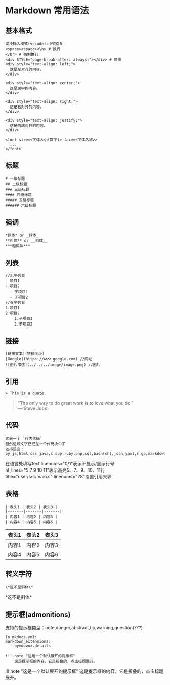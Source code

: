 # Markdown 常用语法
## 基本格式
```
切换输入模式(vscode):小键盘0
<space><space><\n> # 换行
</br> # 强制换行
<div STYLE="page-break-after: always;"></div> # 换页
<div style="text-align: left;">
  这是左对齐的内容。
</div>

<div style="text-align: center;">
  这是居中的内容。
</div>

<div style="text-align: right;">
  这是右对齐的内容。
</div>

<div style="text-align: justify;">
  这是两端对齐的内容。
</div>
    
<font size=<字体大小(数字)> face=<字体名称>>
  ...
</font>
```
## 标题
```
# 一级标题
## 二级标题
### 三级标题
#### 四级标题
##### 五级标题
###### 六级标题
```
## 强调
```
*斜体* or _斜体_
**粗体** or __粗体__
***粗斜体***
```
## 列表
```
//无序列表
- 项目1
- 项目2
  - 子项目1
  - 子项目2
//有序列表
1.项目1
2.项目2
    1.子项目1
    2.子项目2
```
## 链接
```
[链接文本](链接地址)
[Google](https://www.google.com) //网址
![图片描述](../../../image/image.png) //图片
```
## 引用
```
> This is a quote.
```
> "The only way to do great work is to love what you do."  
> — Steve Jobs
## 代码
```
这是一个 `行内代码`
显然这段文字已经在一个代码块中了
支持语言：py,js,html,css,java,c,cpp,ruby,php,sql,bash(sh),json,yaml,r,go,markdown
```
在语言处填写text linenums="0/1"表示不显示/显示行号  
hl_lines="5 7 9 10 11"表示高亮5、7、9、10、11行  
title="user/src/main.c" linenums="28"设置引用来源  
## 表格
```
| 表头1 | 表头2 | 表头3 |
|-------|-------|-------|
| 内容1 | 内容2 | 内容3 |
| 内容4 | 内容5 | 内容6 |  
```
| 表头1 | 表头2 | 表头3 |
|-------|-------|-------|
| 内容1 | 内容2 | 内容3 |
| 内容4 | 内容5 | 内容6 |  

## 转义字符
```
\*这不是斜体\*
```
\*这不是斜体\*

## 提示框(admonitions)  

支持的提示框类型：note,danger,abstract,tip,warning,question(???)  
```
In mkdocs.yml:
markdown_extensions:
  - pymdownx.details
```
```
!!! note "这是一个默认展开的提示框"
    这是提示框的内容，它是折叠的，点击标题展开。
```
!!! note "这是一个默认展开的提示框"
    这是提示框的内容，它是折叠的，点击标题展开。